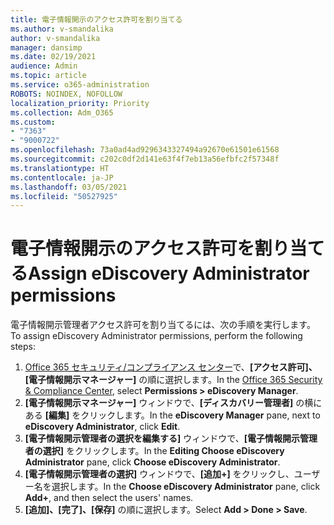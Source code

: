 ```yaml
---
title: 電子情報開示のアクセス許可を割り当てる
ms.author: v-smandalika
author: v-smandalika
manager: dansimp
ms.date: 02/19/2021
audience: Admin
ms.topic: article
ms.service: o365-administration
ROBOTS: NOINDEX, NOFOLLOW
localization_priority: Priority
ms.collection: Adm_O365
ms.custom:
- "7363"
- "9000722"
ms.openlocfilehash: 73a0ad4ad9296343327494a92670e61501e61568
ms.sourcegitcommit: c202c0df2d141e63f4f7eb13a56efbfc2f57348f
ms.translationtype: HT
ms.contentlocale: ja-JP
ms.lasthandoff: 03/05/2021
ms.locfileid: "50527925"
---
```

# <a name="assign-ediscovery-administrator-permissions"></a><span data-ttu-id="6097a-102">電子情報開示のアクセス許可を割り当てる</span><span class="sxs-lookup"><span data-stu-id="6097a-102">Assign eDiscovery Administrator permissions</span></span>

<span data-ttu-id="6097a-103">電子情報開示管理者アクセス許可を割り当てるには、次の手順を実行します。</span><span class="sxs-lookup"><span data-stu-id="6097a-103">To assign eDiscovery Administrator permissions, perform the following steps:</span></span>

1. <span data-ttu-id="6097a-104">[Office‍ 365 セキュリティ/コンプライアンス センター](https://sip.protection.office.com/)で、**[アクセス許可]、[電子情報開示マネージャー]** の順に選択します。</span><span class="sxs-lookup"><span data-stu-id="6097a-104">In the [Office 365 Security & Compliance Center](https://sip.protection.office.com/), select **Permissions > eDiscovery Manager**.</span></span>
2. <span data-ttu-id="6097a-105">**[電子情報開示マネージャー]** ウィンドウで、**[ディスカバリー管理者]** の横にある **[編集]** をクリックします。</span><span class="sxs-lookup"><span data-stu-id="6097a-105">In the **eDiscovery Manager** pane, next to **eDiscovery Administrator**, click **Edit**.</span></span>
3. <span data-ttu-id="6097a-106">**[電子情報開示管理者の選択を編集する]** ウィンドウで、**[電子情報開示管理者の選択]** をクリックします。</span><span class="sxs-lookup"><span data-stu-id="6097a-106">In the **Editing Choose eDiscovery Administrator** pane, click **Choose eDiscovery Administrator**.</span></span>
4. <span data-ttu-id="6097a-107">**[電子情報開示管理者の選択]** ウィンドウで、**[追加+]** をクリックし、ユーザー名を選択します。</span><span class="sxs-lookup"><span data-stu-id="6097a-107">In the **Choose eDiscovery Administrator** pane, click **Add+**, and then select the users' names.</span></span>
5. <span data-ttu-id="6097a-108">**[追加]、[完了]、[保存]** の順に選択します。</span><span class="sxs-lookup"><span data-stu-id="6097a-108">Select **Add > Done > Save**.</span></span>